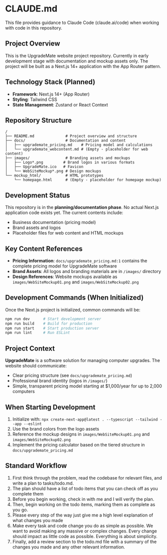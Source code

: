 # CLAUDE.md

This file provides guidance to Claude Code (claude.ai/code) when working with code in this repository.

## Project Overview

This is the UpgradeMate website project repository. Currently in early development stage with documentation and mockup assets only. The project will be built as a Next.js 14+ application with the App Router pattern.

## Technology Stack (Planned)

- **Framework**: Next.js 14+ (App Router)
- **Styling**: Tailwind CSS
- **State Management**: Zustand or React Context

## Repository Structure

```
/
├── README.md              # Project overview and structure
├── docs/                  # Documentation and content
│   ├── upgrademate_pricing.md    # Pricing model and calculations
│   └── upgrademate_webcontent.md # (Empty - placeholder for web content)
├── images/                # Branding assets and mockups
│   ├── Logo*.png         # Brand logos in various formats
│   ├── UpgradeMate.ico   # Favicon
│   └── WebSiteMockup*.png # Design mockups
└── mockup_html/           # HTML prototypes
    └── homepage.html      # (Empty - placeholder for homepage mockup)
```

## Development Status

This repository is in the **planning/documentation phase**. No actual Next.js application code exists yet. The current contents include:

- Business documentation (pricing model)
- Brand assets and logos
- Placeholder files for web content and HTML mockups

## Key Content References

- **Pricing Information**: `docs/upgrademate_pricing.md:1` contains the complete pricing model for UpgradeMate software
- **Brand Assets**: All logos and branding materials are in `/images/` directory
- **Design References**: Website mockups available as `images/WebSiteMockup01.png` and `images/WebSiteMockup02.png`

## Development Commands (When Initialized)

Once the Next.js project is initialized, common commands will be:
```bash
npm run dev      # Start development server
npm run build    # Build for production
npm run start    # Start production server
npm run lint     # Run ESLint
```

## Project Context

**UpgradeMate** is a software solution for managing computer upgrades. The website should communicate:
- Clear pricing structure (see `docs/upgrademate_pricing.md`)
- Professional brand identity (logos in `/images/`)
- Simple, transparent pricing model starting at $1,000/year for up to 2,000 computers

## When Starting Development

1. Initialize with: `npx create-next-app@latest . --typescript --tailwind --app --eslint`
2. Use the brand colors from the logo assets
3. Reference the mockup designs in `images/WebSiteMockup01.png` and `images/WebSiteMockup02.png`
4. Implement the pricing calculator based on the tiered structure in `docs/upgrademate_pricing.md`

## Standard Workflow

1. First think through the problem, read the codebase for relevant files, and write a plan to tasks/todo.md.
2. The plan should have a list of todo items that you can check off as you complete them
3. Before you begin working, check in with me and I will verify the plan.
4. Then, begin working on the todo items, marking them as complete as you go.
5. Please every step of the way just give me a high level explanation of what changes you made
6. Make every task and code change you do as simple as possible. We want to avoid making any massive or complex changes. Every change should impact as little code as possible. Everything is about simplicity.
7. Finally, add a review section to the todo.md file with a summary of the changes you made and any other relevant information.